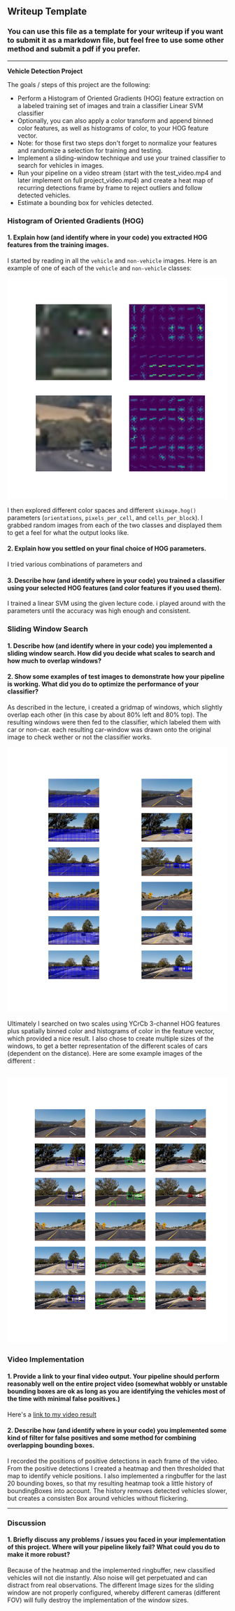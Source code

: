 ## Writeup Template
### You can use this file as a template for your writeup if you want to submit it as a markdown file, but feel free to use some other method and submit a pdf if you prefer.

---

**Vehicle Detection Project**

The goals / steps of this project are the following:

* Perform a Histogram of Oriented Gradients (HOG) feature extraction on a labeled training set of images and train a classifier Linear SVM classifier
* Optionally, you can also apply a color transform and append binned color features, as well as histograms of color, to your HOG feature vector. 
* Note: for those first two steps don't forget to normalize your features and randomize a selection for training and testing.
* Implement a sliding-window technique and use your trained classifier to search for vehicles in images.
* Run your pipeline on a video stream (start with the test_video.mp4 and later implement on full project_video.mp4) and create a heat map of recurring detections frame by frame to reject outliers and follow detected vehicles.
* Estimate a bounding box for vehicles detected.

[//]: # "Image References"
[image1]: ./output_images/HOG.png
[image3]: ./output_images/slide_window.png
[image4]: ./output_images/findCars.png
[image5]: ./output_images/heatmapLabels.png
[video1]: ./project_video.mp4



### Histogram of Oriented Gradients (HOG)

#### 1. Explain how (and identify where in your code) you extracted HOG features from the training images.

I started by reading in all the `vehicle` and `non-vehicle` images.  Here is an example of one of each of the `vehicle` and `non-vehicle` classes:

![alt text][image1]

I then explored different color spaces and different `skimage.hog()` parameters (`orientations`, `pixels_per_cell`, and `cells_per_block`).  I grabbed random images from each of the two classes and displayed them to get a feel for what the output looks like.

#### 2. Explain how you settled on your final choice of HOG parameters.

I tried various combinations of parameters and

#### 3. Describe how (and identify where in your code) you trained a classifier using your selected HOG features (and color features if you used them).

I trained a linear SVM using the given lecture code. i played around with the parameters until the accuracy was high enough and consistent.

### Sliding Window Search

#### 1. Describe how (and identify where in your code) you implemented a sliding window search.  How did you decide what scales to search and how much to overlap windows?

#### 2. Show some examples of test images to demonstrate how your pipeline is working.  What did you do to optimize the performance of your classifier?



As described in the lecture, i created a gridmap of windows, which slightly overlap each other (in this case by about 80% left and 80% top). The resulting windows were then fed to the classifier, which labeled them with car or non-car. each resulting car-window was drawn onto the original image to check wether or not the classifier works.  

![alt text][image3]

Ultimately I searched on two scales using YCrCb 3-channel HOG features plus spatially binned color and histograms of color in the feature vector, which provided a nice result. I also chose to create multiple sizes of the windows, to get a better representation of the different scales of cars (dependent on the distance). Here are some example images of the different :

![alt text][image4]
---

### Video Implementation

#### 1. Provide a link to your final video output.  Your pipeline should perform reasonably well on the entire project video (somewhat wobbly or unstable bounding boxes are ok as long as you are identifying the vehicles most of the time with minimal false positives.)
Here's a [link to my video result](./project_video.mp4)


#### 2. Describe how (and identify where in your code) you implemented some kind of filter for false positives and some method for combining overlapping bounding boxes.

I recorded the positions of positive detections in each frame of the video.  From the positive detections I created a heatmap and then thresholded that map to identify vehicle positions. I also implemented a ringbuffer for the last 20 bounding boxes, so that my resulting heatmap took a little history of boundingBoxes into account. The history removes detected vehicles slower, but creates a consisten Box around vehicles without flickering.



---

### Discussion

#### 1. Briefly discuss any problems / issues you faced in your implementation of this project.  Where will your pipeline likely fail?  What could you do to make it more robust?

Because of the heatmap and the implemented ringbuffer, new classified vehicles will not die instantly. Also noise will get perpetuated and can distract from real observations. The different Image sizes for the sliding window are not properly configured, whereby different cameras (different FOV) will fully destroy the implementation of the window sizes.
